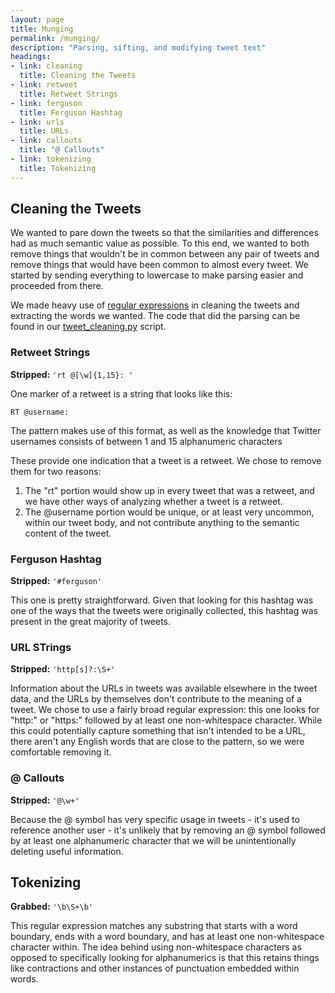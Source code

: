 ```yaml
---
layout: page
title: Munging
permalink: /munging/
description: "Parsing, sifting, and modifying tweet text"
headings:
- link: cleaning
  title: Cleaning the Tweets
- link: retweet
  title: Retweet Strings
- link: ferguson
  title: Ferguson Hashtag
- link: urls
  title: URLs
- link: callouts
  title: "@ Callouts"
- link: tokenizing
  title: Tokenizing
---
```


<a id="cleaning" class="anchor"></a>

## Cleaning the Tweets

We wanted to pare down the tweets so that the similarities and differences had as much semantic value as possible. To this end, we wanted to both remove things that wouldn't be in common between any pair of tweets and remove things that would have been common to almost every tweet. We started by sending everything to lowercase to make parsing easier and proceeded from there.

We made heavy use of [regular expressions](http://www.regular-expressions.info/) in cleaning the tweets and extracting the words we wanted. The code that did the parsing can be found in our [tweet_cleaning.py](https://github.com/tstirrat15/sentimentClusters/blob/master/tweet_cleaning.py) script.

<a id="retweet" class="anchor"></a>

### Retweet Strings

**Stripped:** `'rt @[\w]{1,15}: '`

One marker of a retweet is a string that looks like this:

`RT @username:`

The pattern makes use of this format, as well as the knowledge that Twitter usernames consists of between 1 and 15 alphanumeric characters

These provide one indication that a tweet is a retweet. We chose to remove them for two reasons:

1. The "rt" portion would show up in every tweet that was a retweet, and we have other ways of analyzing whether a tweet is a retweet.
2. The @username portion would be unique, or at least very uncommon, within our tweet body, and not contribute anything to the semantic content of the tweet.

<a id="ferguson" class="anchor"></a>

### Ferguson Hashtag

**Stripped:** `'#ferguson'`

This one is pretty straightforward. Given that looking for this hashtag was one of the ways that the tweets were originally collected, this hashtag was present in the great majority of tweets.

<a id="urls" class="anchor"></a>

### URL STrings

**Stripped:** `'http[s]?:\S+'`

Information about the URLs in tweets was available elsewhere in the tweet data, and the URLs by themselves don't contribute to the meaning of a tweet. We chose to use a fairly broad regular expression: this one looks for "http:" or "https:" followed by at least one non-whitespace character. While this could potentially capture something that isn't intended to be a URL, there aren't any English words that are close to the pattern, so we were comfortable removing it.

<a id="callouts" class="anchor"></a>

### @ Callouts

**Stripped:** `'@\w+'`

Because the @ symbol has very specific usage in tweets - it's used to reference another user - it's unlikely that by removing an @ symbol followed by at least one alphanumeric character that we will be unintentionally deleting useful information.

<a id="tokenizing" class="anchor"></a>

## Tokenizing

**Grabbed:** `'\b\S+\b'`

This regular expression matches any substring that starts with a word boundary, ends with a word boundary, and has at least one non-whitespace character within. The idea behind using non-whitespace characters as opposed to specifically looking for alphanumerics is that this retains things like contractions and other instances of punctuation embedded within words.
